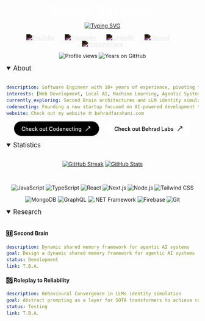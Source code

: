 <p align="center" style="margin-bottom: 0;">
  <span style="font-family: 'Fira Code', monospace; font-size: 30px; color: #FFFFFF; font-weight: bold;">Behrad Farahani</span>
</p>

<p align="center">
  <a href="https://github.com/DenverCoder1/readme-typing-svg">
    <img src="https://readme-typing-svg.demolab.com/?lines=Software+Engineer;Local+AI+Pioneer;Orange+Cat+Enthusiast&font=Fira%20Code&center=true&width=440&height=45&color=FFFFFF&vCenter=true&pause=1000&size=22" alt="Typing SVG">
  </a>
</p>

<p align="center">
  <a href="https://www.youtube.com/@darhebfk"><img width="32px" alt="YouTube" title="YouTube" src="https://cdn.jsdelivr.net/npm/simple-icons@v11/icons/youtube.svg" style="filter: invert(1);"/></a>
  &#8287;&#8287;&#8287;&#8287;&#8287;
  <a href="https://www.instagram.com/darhebfk/"><img width="32px" alt="Instagram" title="Instagram" src="https://cdn.jsdelivr.net/npm/simple-icons@v11/icons/instagram.svg" style="filter: invert(1);"/></a>
  &#8287;&#8287;&#8287;&#8287;&#8287;
  <a href="https://www.linkedin.com/in/behradfarahani/"><img width="32px" alt="LinkedIn" title="LinkedIn" src="https://cdn.jsdelivr.net/npm/simple-icons@v11/icons/linkedin.svg" style="filter: invert(1);"/></a>
  &#8287;&#8287;&#8287;&#8287;&#8287;
  <a href="https://discord.gg/UFfeTQQN2"><img width="32px" alt="Discord" title="Discord" src="https://cdn.jsdelivr.net/npm/simple-icons@v11/icons/discord.svg" style="filter: invert(1);"/></a>
  &#8287;&#8287;&#8287;&#8287;&#8287;
  <a href="https://huggingface.co/behradlabs"><img width="32px" alt="Hugging Face" title="Hugging Face" src="https://registry.npmmirror.com/@lobehub/icons-static-svg/latest/files/icons/huggingface.svg" style="filter: invert(1);"/></a>
</p>

<p align="center">
  <!-- TODO: auto-update profile views counter -->
  <img src="https://img.shields.io/badge/Profile_Views-1,143-lightgrey?style=plastic" alt="Profile views" title="Last updated: October 3rd, 2025"/>
  <!-- TODO: auto-update years on GitHub -->
  <img src="https://img.shields.io/badge/Years_on_GitHub-5-lightgrey?style=plastic&logo=github" alt="Years on GitHub" title="Last updated: October 3rd, 2025"/>
</p>

<details open>
<summary style="font-size: 1.2em;">About</summary>

<br>

```yaml
description: Software Engineer with 10+ years of experience, pivoting to Local AI and Machine Learning
interests: [Web Development, Local AI, Machine Learning, Agentic Systems]
currently_exploring: Second Brain architectures and LLM identity simulation
codenecting: Founding a new startup focused on AI-powered development tools
website: Check out my website 🌐 behradfarahani.com
```

<!--![PageSpeed](metrics.plugin.pagespeed.svg)-->

<p align="center">
  <a href="https://github.com/codenecting" style="text-decoration: none; display: inline-flex; align-items: center; background-color: #000000; color: #FFFFFF; padding: 10px 20px; border-radius: 50px; font-family: -apple-system, BlinkMacSystemFont, 'Segoe UI', Roboto, Oxygen, Ubuntu, Cantarell, sans-serif; font-weight: 500;">
    Check out Codenecting
    <img src="assets/icons/move-up-right.svg" width="18" height="18" style="margin-left: 8px; filter: invert(1);"/>
  </a>
  &#8287;&#8287;&#8287;
  <a href="https://github.com/behradlabs" style="text-decoration: none; display: inline-flex; align-items: center; background-color: #FFFFFF; color: #000000; padding: 10px 20px; border-radius: 50px; font-family: -apple-system, BlinkMacSystemFont, 'Segoe UI', Roboto, Oxygen, Ubuntu, Cantarell, sans-serif; font-weight: 500;">
    Check out Behrad Labs
    <img src="assets/icons/move-up-right.svg" width="18" height="18" style="margin-left: 8px;"/>
  </a>
</p>

<!-- https://github.com/Tarikul-Islam-Anik/Animated-Fluent-Emojis -->
<!-- Animated emojis commented out for now -->
<!--<img src="assets/images/globe.png" width="20" height="20"/>-->
<!--<img src="assets/images/rocket.png" width="20" height="20"/>-->
<!--<img src="assets/images/brain.png" width="20" height="20"/>-->

<!-- https://github.com/lowlighter/metrics -->
<!-- PageSpeed Insights - Requires GitHub Actions setup -->
<!-- To enable: Add PAGESPEED_TOKEN secret with API key: AIzaSyDqCCxn8c0oSe_Vau1hiWPCN6Az-f1QDmY -->
<!-- Also add METRICS_TOKEN with a GitHub PAT -->
<!--![PageSpeed](metrics.plugin.pagespeed.svg)-->

</details>

<details open>
<summary style="font-size: 1.2em;">Statistics</summary>

<br>

<div align="center">

<!--https://github.com/DenverCoder1/github-readme-streak-stats-->
<!-- https://github.com/anuraghazra/github-readme-stats -->
[![GitHub Streak](https://streak-stats.demolab.com?user=ACHMEDIUS&theme=dark)](https://git.io/streak-stats) [![GitHub Stats](https://github-readme-stats.vercel.app/api?username=achmedius&theme=dark&hide_border=false)](https://github.com/anuraghazra/github-readme-stats)

<br>

<!-- https://github.com/anuraghazra/github-readme-stats -->
<!--[![Top Languages](https://github-readme-stats.vercel.app/api/top-langs/?username=achmedius&layout=compact&theme=dark&hide_border=false)](https://github.com/anuraghazra/github-readme-stats)-->

<p align="center">
  <img src="https://img.shields.io/badge/JavaScript-F7DF1E?style=for-the-badge&logo=javascript&logoColor=black" alt="JavaScript"/>
  <img src="https://img.shields.io/badge/TypeScript-3178C6?style=for-the-badge&logo=typescript&logoColor=white" alt="TypeScript"/>
  <img src="https://img.shields.io/badge/React-61DAFB?style=for-the-badge&logo=react&logoColor=black" alt="React"/>
  <img src="https://img.shields.io/badge/Next.js-000000?style=for-the-badge&logo=nextdotjs&logoColor=white" alt="Next.js"/>
  <img src="https://img.shields.io/badge/Node.js-339933?style=for-the-badge&logo=nodedotjs&logoColor=white" alt="Node.js"/>
  <img src="https://img.shields.io/badge/Tailwind_CSS-06B6D4?style=for-the-badge&logo=tailwindcss&logoColor=white" alt="Tailwind CSS"/>
</p>

<p align="center">
  <img src="https://img.shields.io/badge/MongoDB-47A248?style=for-the-badge&logo=mongodb&logoColor=white" alt="MongoDB"/>
  <img src="https://img.shields.io/badge/GraphQL-E10098?style=for-the-badge&logo=graphql&logoColor=white" alt="GraphQL"/>
  <img src="https://img.shields.io/badge/.NET_Framework-512BD4?style=for-the-badge&logo=dotnet&logoColor=white" alt=".NET Framework"/>
  <img src="https://img.shields.io/badge/Firebase-FFCA28?style=for-the-badge&logo=firebase&logoColor=black" alt="Firebase"/>
  <img src="https://img.shields.io/badge/Git-F05032?style=for-the-badge&logo=git&logoColor=white" alt="Git"/>
</p>

</div>

<!-- https://github.com/ashutosh00710/github-readme-activity-graph -->
<!--[![Ashutosh's github activity graph](https://github-readme-activity-graph.vercel.app/graph?username=achmedius&bg_color=000000&color=d53f64&line=d53f64&point=d53f64&area=true&hide_border=true)](https://github.com/ashutosh00710/github-readme-activity-graph)-->

</details>

<details open>
<summary style="font-size: 1.2em;">Research</summary>

<br>

#### <img src="assets/icons/brain.svg" width="16" height="16" style="vertical-align: text-bottom; filter: invert(1);"/> Second Brain

```yaml
description: Dynamic shared memory framework for agentic AI systems
goal: Design a dynamic shared memory framework for agentic AI systems
status: Development
link: T.B.A.
```

#### <img src="assets/icons/drama.svg" width="16" height="16" style="vertical-align: text-bottom; filter: invert(1);"/> Roleplay to Reliability

```yaml
description: Behavioural Convergence in LLMs identity simulation
goal: Abstract prompting as a layer for SOTA transformers to achieve consistent results across local and cloud LLM backends through identity simulation
status: Testing
link: T.B.A.
```

</details>
